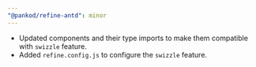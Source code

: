 ```yaml
---
"@pankod/refine-antd": minor
---
```


- Updated components and their type imports to make them compatible with `swizzle` feature.
- Added `refine.config.js` to configure the `swizzle` feature.
